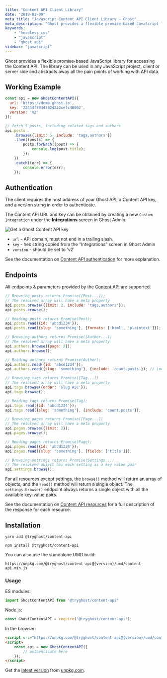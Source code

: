 ```yaml
---
title: "Content API Client Library"
date: "2019-01-09"
meta_title: "Javascript Content API Client Library – Ghost"
meta_description: "Ghost provides a flexible promise-based JavaScript library for accessing the Content API which can be used in any JavaScript project. Read more on Ghost Docs 👉"
keywords:
    - "headless cms"
    - "javascript"
    - "ghost api"
sidebar: "javascript"
---
```



Ghost provides a flexible promise-based JavaScript library for accessing the Content API. The library can be used in any JavaScript project, client or server side and abstracts away all the pain points of working with API data.

## Working Example

```javascript
const api = new GhostContentAPI({
  url: 'https://demo.ghost.io',
  key: '22444f78447824223cefc48062',
  version: 'v2'
});

// fetch 5 posts, including related tags and authors
api.posts
    .browse({limit: 5, include: 'tags,authors'})
    .then((posts) => {
        posts.forEach((post) => {
            console.log(post.title);
        });
    })
    .catch((err) => {
        console.error(err);
    });
```

## Authentication

The client requires the host address of your Ghost API, a Content API key, and a version string in order to authenticate.

The Content API URL and key can be obtained by creating a new `Custom Integration` under the **Integrations** screen in Ghost Admin. 

![Get a Ghost Content API key](/images/apikey.png)

- `url` - API domain, must not end in a trailing slash.
- `key` - hex string copied from the "Integrations" screen in Ghost Admin
- `version` - should be set to 'v2'

See the documentation on [Content API authentication](/api/content/#authentication) for more explanation.

## Endpoints

All endpoints & parameters provided by the [Content API](/api/content/) are supported.

```javascript
// Browsing posts returns Promise([Post...]);
// The resolved array will have a meta property
api.posts.browse({limit: 2, include: 'tags,authors'});
api.posts.browse();

// Reading posts returns Promise(Post);
api.posts.read({id: 'abcd1234'});
api.posts.read({slug: 'something'}, {formats: ['html', 'plaintext']});

// Browsing authors returns Promise([Author...])
// The resolved array will have a meta property
api.authors.browse({page: 2});
api.authors.browse();

// Reading authors returns Promise(Author);
api.authors.read({id: 'abcd1234'});
api.authors.read({slug: 'something'}, {include: 'count.posts'}); // include can be array for any of these

// Browsing tags returns Promise([Tag...])
// The resolved array will have a meta property
api.tags.browse({order: 'slug ASC'});
api.tags.browse();

// Reading tags returns Promise(Tag);
api.tags.read({id: 'abcd1234'});
api.tags.read({slug: 'something'}, {include: 'count.posts'});

// Browsing pages returns Promise([Page...])
// The resolved array will have a meta property
api.pages.browse({limit: 2});
api.pages.browse();

// Reading pages returns Promise(Page);
api.pages.read({id: 'abcd1234'});
api.pages.read({slug: 'something'}, {fields: ['title']});

// Browsing settings returns Promise(Settings...)
// The resolved object has each setting as a key value pair
api.settings.browse();
```

For all resources except settings, the `browse()` method will return an array of objects, and the `read()` method will return a single object. The `settings.browse()` endpoint always returns a single object with all the available key-value pairs.

See the documentation on [Content API resources](/api/content/#resources) for a full description of the response for each resource.

## Installation

`yarn add @tryghost/content-api`

`npm install @tryghost/content-api`

You can also use the standalone UMD build:

`https://unpkg.com/@tryghost/content-api@{version}/umd/content-api.min.js`

### Usage

ES modules:

```javascript
import GhostContentAPI from '@tryghost/content-api'
```

Node.js:

```javascript
const GhostContentAPI = require('@tryghost/content-api');
```

In the browser:

```html
<script src="https://unpkg.com/@tryghost/content-api@{version}/umd/content-api.min.js"></script>
<script>
    const api = new GhostContentAPI({
        // authenticate here
    });
</script>
```

Get the [latest version](https://unpkg.com/@tryghost/content-api) from [unpkg.com](https://unpkg.com).
